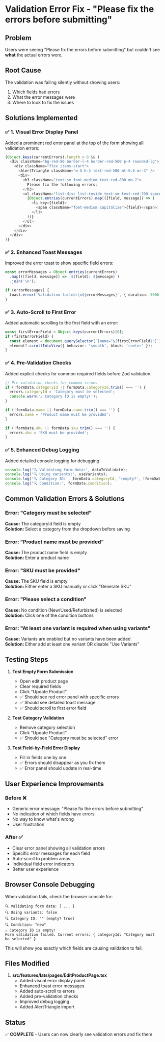 # Validation Error Fix - "Please fix the errors before submitting"

## Problem
Users were seeing "Please fix the errors before submitting" but couldn't see **what** the actual errors were.

## Root Cause
The validation was failing silently without showing users:
1. Which fields had errors
2. What the error messages were
3. Where to look to fix the issues

## Solutions Implemented

### ✅ 1. Visual Error Display Panel
Added a prominent red error panel at the top of the form showing all validation errors:

```typescript
{Object.keys(currentErrors).length > 0 && (
  <div className="bg-red-50 border-l-4 border-red-500 p-4 rounded-lg">
    <div className="flex items-start">
      <AlertTriangle className="w-5 h-5 text-red-500 mt-0.5 mr-3" />
      <div>
        <h3 className="text-sm font-medium text-red-800 mb-2">
          Please fix the following errors:
        </h3>
        <ul className="list-disc list-inside text-sm text-red-700 space-y-1">
          {Object.entries(currentErrors).map(([field, message]) => (
            <li key={field}>
              <span className="font-medium capitalize">{field}</span>: {message}
            </li>
          ))}
        </ul>
      </div>
    </div>
  </div>
)}
```

### ✅ 2. Enhanced Toast Messages
Improved the error toast to show specific field errors:

```typescript
const errorMessages = Object.entries(currentErrors)
  .map(([field, message]) => `${field}: ${message}`)
  .join('\n');

if (errorMessages) {
  toast.error(`Validation failed:\n${errorMessages}`, { duration: 5000 });
}
```

### ✅ 3. Auto-Scroll to First Error
Added automatic scrolling to the first field with an error:

```typescript
const firstErrorField = Object.keys(currentErrors)[0];
if (firstErrorField) {
  const element = document.querySelector(`[name="${firstErrorField}"]`);
  element?.scrollIntoView({ behavior: 'smooth', block: 'center' });
}
```

### ✅ 4. Pre-Validation Checks
Added explicit checks for common required fields before Zod validation:

```typescript
// Pre-validation checks for common issues
if (!formData.categoryId || formData.categoryId.trim() === '') {
  errors.categoryId = 'Category must be selected';
  console.warn('⚠️ Category ID is empty!');
}

if (!formData.name || formData.name.trim() === '') {
  errors.name = 'Product name must be provided';
}

if (!formData.sku || formData.sku.trim() === '') {
  errors.sku = 'SKU must be provided';
}
```

### ✅ 5. Enhanced Debug Logging
Added detailed console logging for debugging:

```typescript
console.log('🔍 Validating form data:', dataToValidate);
console.log('🔍 Using variants:', useVariants);
console.log('🔍 Category ID:', formData.categoryId, '(empty?', !formData.categoryId, ')');
console.log('🔍 Condition:', formData.condition);
```

## Common Validation Errors & Solutions

### Error: "Category must be selected"
**Cause:** The categoryId field is empty  
**Solution:** Select a category from the dropdown before saving

### Error: "Product name must be provided"
**Cause:** The product name field is empty  
**Solution:** Enter a product name

### Error: "SKU must be provided"
**Cause:** The SKU field is empty  
**Solution:** Either enter a SKU manually or click "Generate SKU"

### Error: "Please select a condition"
**Cause:** No condition (New/Used/Refurbished) is selected  
**Solution:** Click one of the condition buttons

### Error: "At least one variant is required when using variants"
**Cause:** Variants are enabled but no variants have been added  
**Solution:** Either add at least one variant OR disable "Use Variants"

## Testing Steps

1. **Test Empty Form Submission**
   - Open edit product page
   - Clear required fields
   - Click "Update Product"
   - ✅ Should see red error panel with specific errors
   - ✅ Should see detailed toast message
   - ✅ Should scroll to first error field

2. **Test Category Validation**
   - Remove category selection
   - Click "Update Product"
   - ✅ Should see "Category must be selected" error

3. **Test Field-by-Field Error Display**
   - Fill in fields one by one
   - ✅ Errors should disappear as you fix them
   - ✅ Error panel should update in real-time

## User Experience Improvements

### Before ❌
- Generic error message: "Please fix the errors before submitting"
- No indication of which fields have errors
- No way to know what's wrong
- User frustration

### After ✅
- Clear error panel showing all validation errors
- Specific error messages for each field
- Auto-scroll to problem areas
- Individual field error indicators
- Better user experience

## Browser Console Debugging

When validation fails, check the browser console for:

```
🔍 Validating form data: { ... }
🔍 Using variants: false
🔍 Category ID: "" (empty? true)
🔍 Condition: "new"
⚠️ Category ID is empty!
Form validation failed. Current errors: { categoryId: "Category must be selected" }
```

This will show you exactly which fields are causing validation to fail.

## Files Modified

1. **src/features/lats/pages/EditProductPage.tsx**
   - Added visual error display panel
   - Enhanced toast error messages
   - Added auto-scroll to errors
   - Added pre-validation checks
   - Improved debug logging
   - Added AlertTriangle import

## Status

✅ **COMPLETE** - Users can now clearly see validation errors and fix them

